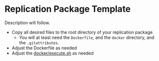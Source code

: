 # Replication Package Template
Description will follow.

- Copy all desired files to the root directory of your replication package
  - You will at least need the `Dockerfile`, and the `docker` directory, and the `.gitattributes`.
- Adjust the Dockerfile as needed
- Adjust the [docker/execute.sh](docker/execute.sh) as needed

